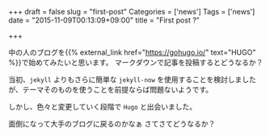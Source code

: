 +++
draft = false
slug = "first-post"
Categories = ['news']
Tags = ['news']
date = "2015-11-09T00:13:09+09:00"
title = "First post ?"

+++

中の人のブログを{{% external_link href="https://gohugo.io/" text="HUGO" %}}で始めてみたいと思います。
マークダウンで記事を投稿するとどうなるか？

<!--more-->

当初、``jekyll`` よりもさらに簡単な ``jekyll-now`` を使用することを検討しましたが、テーマそのものを使うことを前提ならば問題ないようです。

しかし、色々と変更していく段階で ``Hugo`` と出会いました。

面倒になって大手のブログに戻るのかなぁ
さてさてどうなるか？
